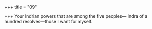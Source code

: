+++
title = "09"

+++
Your Indrian powers that are among the five peoples—
Indra of a hundred resolves—those I want for myself. 